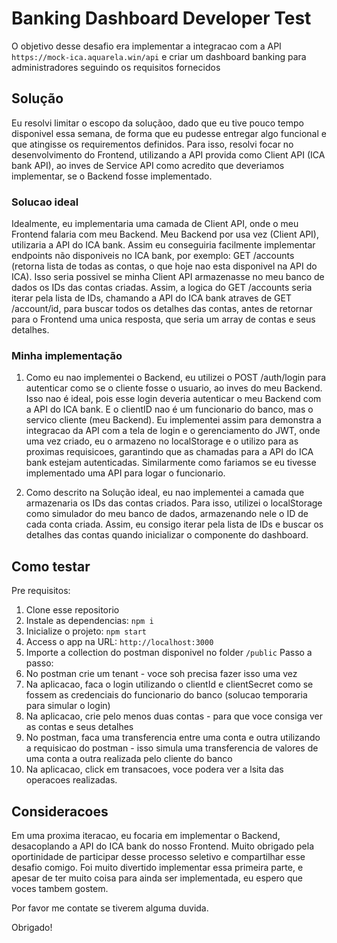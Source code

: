 # Banking Dashboard Developer Test
O objetivo desse desafio era implementar a integracao com a API `https://mock-ica.aquarela.win/api` e criar um dashboard banking para administradores seguindo os requisitos fornecidos

## Solução
Eu resolvi limitar o escopo da soluçãoo, dado que eu tive pouco tempo disponivel essa semana, de forma que eu pudesse entregar algo funcional e que atingisse os requirementos definidos.
Para isso, resolvi focar no desenvolvimento do Frontend, utilizando a API provida como Client API (ICA bank API), ao inves de Service API como acredito que deveriamos implementar, se o Backend fosse implementado.

### Solucao ideal
Idealmente, eu implementaria uma camada de Client API, onde o meu Frontend falaria com meu Backend. Meu Backend por usa vez (Client API), utilizaria a API do ICA bank. Assim eu conseguiria facilmente implementar endpoints não disponiveis no ICA bank, por exemplo: GET /accounts (retorna lista de todas as contas, o que hoje nao esta disponivel na API do ICA). Isso seria possivel se minha Client API armazenasse no meu banco de dados os IDs das contas criadas. Assim, a logica do GET /accounts seria iterar pela lista de IDs, chamando a API do ICA bank atraves de GET /account/id, para buscar todos os detalhes das contas, antes de retornar para o Frontend uma unica resposta, que seria um array de contas e seus detalhes.

### Minha implementação
1. Como eu nao implementei o Backend, eu utilizei o POST /auth/login para autenticar como se o cliente fosse o usuario, ao inves do meu Backend. Isso nao é ideal, pois esse login deveria autenticar o meu Backend com a API do ICA bank. E o clientID nao é um funcionario do banco, mas o servico cliente (meu Backend).
Eu implementei assim para demonstra a integracao da API com a tela de login e o gerenciamento do JWT, onde uma vez criado, eu o armazeno no localStorage e o utilizo para as proximas requisicoes, garantindo que as chamadas para a API do ICA bank estejam autenticadas. Similarmente como fariamos se eu tivesse implementado uma API para logar o funcionario.

2. Como descrito na Solução ideal, eu nao implementei a camada que armazenaria os IDs das contas criados. Para isso, utilizei o localStorage como simulador do meu banco de dados, armazenando nele o ID de cada conta criada. Assim, eu consigo iterar pela lista de IDs e buscar os detalhes das contas quando inicializar o componente do dashboard.

## Como testar

Pre requisitos:
1. Clone esse repositorio
2. Instale as dependencias: `npm i`
3. Inicialize o projeto: `npm start`
4. Access o app na URL: `http://localhost:3000`
5. Importe a collection do postman disponivel no folder `/public`
Passo a passo:
1. No postman crie um tenant - voce soh precisa fazer isso uma vez
2. Na aplicacao, faca o login utilizando o clientId e clientSecret como se fossem as credenciais do funcionario do banco (solucao temporaria para simular o login)
3. Na aplicacao, crie pelo menos duas contas - para que voce consiga ver as contas e seus detalhes
4. No postman, faca uma transferencia entre uma conta e outra utilizando a requisicao do postman - isso simula uma transferencia de valores de uma conta a outra realizada pelo cliente do banco
5. Na aplicacao, click em transacoes, voce podera ver a lsita das operacoes realizadas.
## Consideracoes
Em uma proxima iteracao, eu focaria em implementar o Backend, desacoplando a API do ICA bank do nosso Frontend.
Muito obrigado pela oportinidade de participar desse processo seletivo e compartilhar esse desafio comigo. Foi muito divertido implementar essa primeira parte, e apesar de ter muito coisa para ainda ser implementada, eu espero que voces tambem gostem.

Por favor me contate se tiverem alguma duvida.

Obrigado!